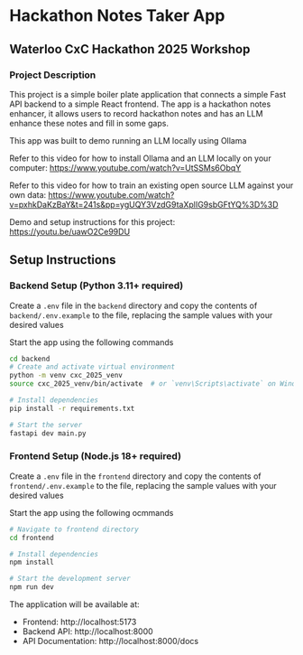 # Hackathon Notes Taker App

## Waterloo CxC Hackathon 2025 Workshop

### Project Description

This project is a simple boiler plate application that connects a simple Fast API backend to a simple React frontend. The app is a hackathon notes enhancer, it allows users to record hackathon notes and has an LLM enhance these notes and fill in some gaps.

This app was built to demo running an LLM locally using Ollama

Refer to this video for how to install Ollama and an LLM locally on your computer:
https://www.youtube.com/watch?v=UtSSMs6ObqY

Refer to this video for how to train an existing open source LLM against your own data: 
https://www.youtube.com/watch?v=pxhkDaKzBaY&t=241s&pp=ygUQY3VzdG9taXplIG9sbGFtYQ%3D%3D 

Demo and setup instructions for this project:
https://youtu.be/uawO2Ce99DU

## Setup Instructions

### Backend Setup (Python 3.11+ required)

Create a `.env` file in the `backend` directory and copy the contents of `backend/.env.example` to the file, replacing the sample values with your desired values

Start the app using the following commands

```bash
cd backend
# Create and activate virtual environment
python -m venv cxc_2025_venv
source cxc_2025_venv/bin/activate  # or `venv\Scripts\activate` on Windows

# Install dependencies
pip install -r requirements.txt

# Start the server
fastapi dev main.py
```

### Frontend Setup (Node.js 18+ required)

Create a `.env` file in the `frontend` directory and copy the contents of `frontend/.env.example` to the file, replacing the sample values with your desired values

Start the app using the following ocmmands

```bash
# Navigate to frontend directory
cd frontend

# Install dependencies
npm install

# Start the development server
npm run dev
```

The application will be available at:

- Frontend: http://localhost:5173
- Backend API: http://localhost:8000
- API Documentation: http://localhost:8000/docs
